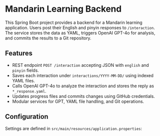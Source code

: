 # Mandarin Learning Backend

This Spring Boot project provides a backend for a Mandarin learning application. Users post their English and pinyin responses to `/interaction`. The service stores the data as YAML, triggers OpenAI GPT-4o for analysis, and commits the results to a Git repository.

## Features

- REST endpoint `POST /interaction` accepting JSON with `english` and `pinyin` fields.
- Saves each interaction under `interactions/YYYY-MM-DD/` using indexed YAML files.
- Calls OpenAI GPT-4o to analyze the interaction and stores the reply as `*_response.yaml`.
- Updates progress files and commits changes using GitHub credentials.
- Modular services for GPT, YAML file handling, and Git operations.

## Configuration

Settings are defined in `src/main/resources/application.properties`:

